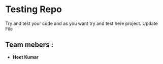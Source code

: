 # **Testing Repo**

Try and test your code and as you want try and test here project.
Update File

## Team mebers :

- **Heet Kumar**
